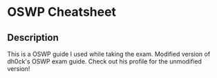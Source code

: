 <h1>OSWP Cheatsheet</h1>

<h2>Description</h2>
This is a OSWP guide I used while taking the exam. Modified version of dh0ck's OSWP exam guide. Check out his profile for the unmodified version!<br />
